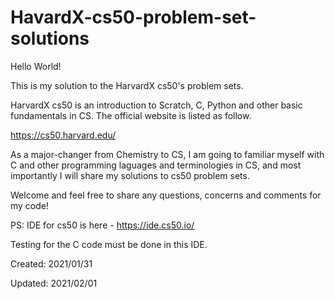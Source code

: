 # HavardX-cs50-problem-set-solutions

Hello World!

This is my solution to the HarvardX cs50's problem sets. 

HarvardX cs50 is an introduction to Scratch, C, Python and other basic fundamentals in CS. The official website is listed as follow.

https://cs50.harvard.edu/


As a major-changer from Chemistry to CS, I am going to familiar myself with C and other programming laguages and terminologies in CS, and most importantly I will share my solutions to cs50 problem sets. 

Welcome and feel free to share any questions, concerns and comments for my code! 


PS: IDE for cs50 is here - https://ide.cs50.io/

Testing for the C code must be done in this IDE.

Created: 2021/01/31

Updated: 2021/02/01
